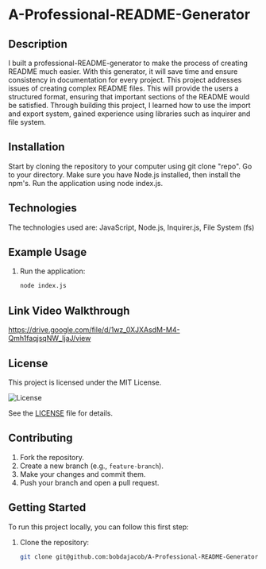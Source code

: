 # A-Professional-README-Generator

## Description
I built a professional-README-generator to make the process of creating README much easier. With this generator, it will save time and ensure consistency in documentation for every project. This project addresses issues of creating complex README files. This will provide the users a structured format, ensuring that important sections of the README would be satisfied. Through building this project, I learned how to use the import and export system, gained experience using libraries such as inquirer and file system.

## Installation
Start by cloning the repository to your computer using git clone "repo". Go to your directory. Make sure you have Node.js installed, then install the npm's. Run the application using node index.js.

## Technologies
The technologies used are: JavaScript, Node.js, Inquirer.js, File System (fs)

## Example Usage
1. Run the application:
   ```bash
   node index.js

## Link Video Walkthrough

https://drive.google.com/file/d/1wz_0XJXAsdM-M4-Qmh1faqjsqNW_IjaJ/view

## License
This project is licensed under the MIT License. 

![License](https://img.shields.io/badge/license-MIT-yellow)

See the [LICENSE](LICENSE) file for details.

## Contributing
1. Fork the repository.
2. Create a new branch (e.g., `feature-branch`).
3. Make your changes and commit them.
4. Push your branch and open a pull request.

## Getting Started
To run this project locally, you can follow this first step:

1. Clone the repository:
    ```bash
    git clone git@github.com:bobdajacob/A-Professional-README-Generator.git
